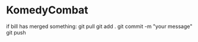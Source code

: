 # KomedyCombat

if bill has merged something: git pull
git add .
git commit -m "your message"
git push
